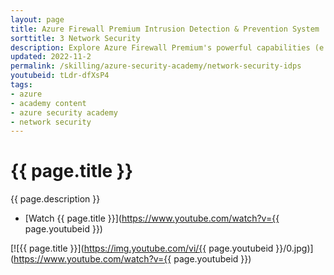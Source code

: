 ```yaml
---
layout: page
title: Azure Firewall Premium Intrusion Detection & Prevention System
sorttitle: 3 Network Security
description: Explore Azure Firewall Premium's powerful capabilities (e.g., TLS Inspection, URL Filtering, Web Categories) as a cloud native next-gen Firewall as a Service. At focus, learn about Azure Firewall's Intrusion Detection & Prevention System (IDPS), policies, insights or analytics, followed by a comprehensive demo.
updated: 2022-11-2
permalink: /skilling/azure-security-academy/network-security-idps
youtubeid: tLdr-dfXsP4
tags: 
- azure
- academy content
- azure security academy
- network security
---
```


# {{ page.title }}

{{ page.description }}

* [Watch {{ page.title }}](https://www.youtube.com/watch?v={{ page.youtubeid }})

[![{{ page.title }}](https://img.youtube.com/vi/{{ page.youtubeid }}/0.jpg)](https://www.youtube.com/watch?v={{ page.youtubeid }})